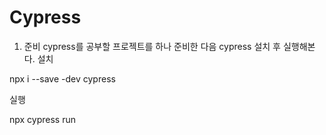 # Cypress
1. 준비
cypress를 공부할 프로젝트를 하나 준비한 다음 cypress 설치 후 실행해본다.
설치

  npx i --save -dev cypress

실행

  npx cypress run


